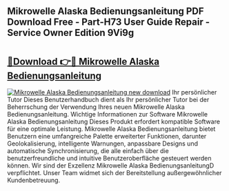 ## Mikrowelle Alaska Bedienungsanleitung PDF Download Free - Part-H73 User Guide Repair - Service Owner Edition 9Vi9g

# <h2><a href="http://df2vc1u.blite.top/?on=Mikrowelle+Alaska+Bedienungsanleitung">🔗Download 👉🔴 Mikrowelle Alaska Bedienungsanleitung</a></h2>

[![Mikrowelle Alaska Bedienungsanleitung new download](https://i.imgur.com/lujVjoI.png)](http://df2vc1u.blite.top/?on=Mikrowelle+Alaska+Bedienungsanleitung)
Ihr persönlicher Tutor Dieses Benutzerhandbuch dient als Ihr persönlicher Tutor bei der Beherrschung der Verwendung Ihres neuen Mikrowelle Alaska Bedienungsanleitung. Wichtige Informationen zur Software Mikrowelle Alaska Bedienungsanleitung Dieses Produkt erfordert kompatible Software für eine optimale Leistung. Mikrowelle Alaska Bedienungsanleitung bietet Benutzern eine umfangreiche Palette erweiterter Funktionen, darunter Geolokalisierung, intelligente Warnungen, anpassbare Designs und automatische Synchronisierung, die alle einfach über die benutzerfreundliche und intuitive Benutzeroberfläche gesteuert werden können. Wir sind der Exzellenz Mikrowelle Alaska BedienungsanleitungD verpflichtet. Unser Team widmet sich der Bereitstellung außergewöhnlicher Kundenbetreuung.
